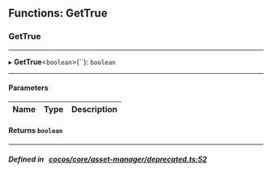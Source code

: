 ## Functions: GetTrue

### GetTrue


___
▸ **GetTrue**<`boolean`\>(``): `boolean`
___


#### Parameters

| Name | Type | Description |
| :------: | :------: | :------: |

#### Returns `boolean` 
___


##### Defined in &nbsp;   [cocos/core/asset-manager/deprecated.ts:52](https://github.com/cocos-creator/engine/blob/c7bf6b8a9/cocos/core/asset-manager/deprecated.ts#L52)&nbsp;
